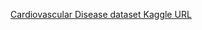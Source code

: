 [Cardiovascular Disease dataset Kaggle URL](https://www.kaggle.com/datasets/sulianova/cardiovascular-disease-dataset)
